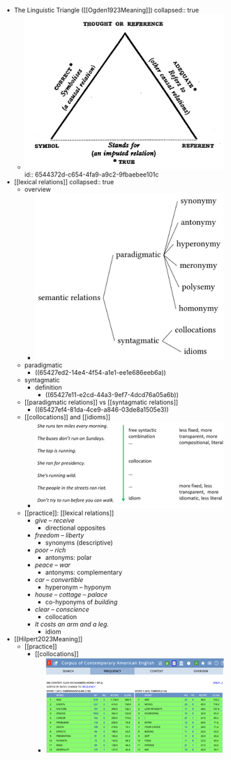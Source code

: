 - The Linguistic Triangle ([[Ogden1923Meaning]])
  collapsed:: true
	- ![image.png](../assets/image_1698949528283_0.png)
	  id:: 6544372d-c654-4fa9-a9c2-9fbaebee101c
- [[lexical relations]]
  collapsed:: true
	- overview
		- ![semantic-relations-overview.png](../assets/semantic-relations-overview_1698949387136_0.png)
	- paradigmatic
		- ((65427ed2-14e4-4f54-a1e1-ee1e686eeb6a))
	- syntagmatic
		- definition
			- ((65427e11-e2cd-44a3-9ef7-4dcd76a05a6b))
	- [[paradigmatic relations]] vs [[syntagmatic relations]]
		- ((65427ef4-81da-4ce9-a846-03de8a1505e3))
	- [[collocations]] and [[idioms]]
		- ![collocations-vs-idioms.png](../assets/collocations-vs-idioms_1698949088595_0.png)
	- [[practice]]: [[lexical relations]]
		- *give* – *receive*
			- directional opposites
		- *freedom* – *liberty*
			- synonyms (descriptive)
		- *poor* – *rich*
			- antonyms: polar
		- *peace* – *war*
			- antonyms: complementary
		- *car* – *convertible*
			- hyperonym – hyponym
		- *house* – *cottage* – *palace*
			- co-hyponyms of *building*
		- *clear* – *conscience*
			- collocation
		- *It costs an arm and a leg.*
			- idiom
- [[Hilpert2023Meaning]]
	- [[practice]]
		- [[collocations]]
			- ![image.png](../assets/image_1702566403073_0.png)